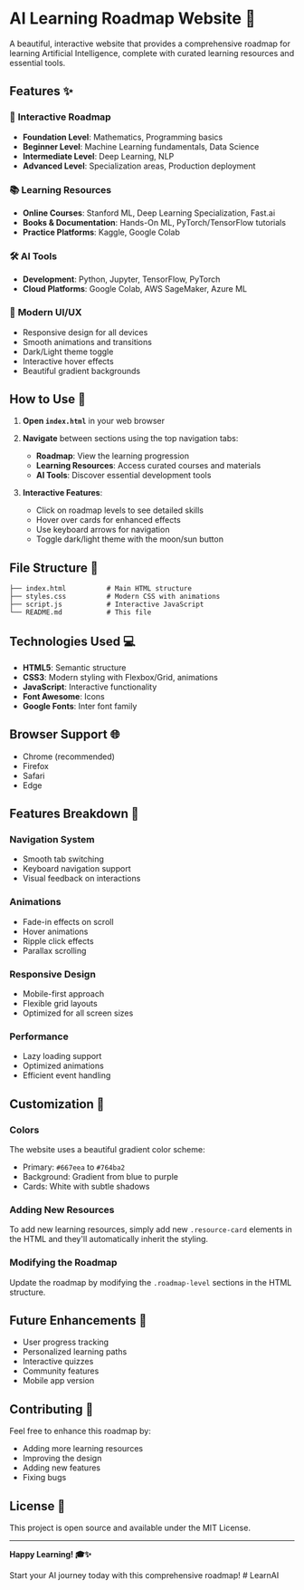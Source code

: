 # AI Learning Roadmap Website 🚀

A beautiful, interactive website that provides a comprehensive roadmap for learning Artificial Intelligence, complete with curated learning resources and essential tools.

## Features ✨

### 🎯 **Interactive Roadmap**
- **Foundation Level**: Mathematics, Programming basics
- **Beginner Level**: Machine Learning fundamentals, Data Science
- **Intermediate Level**: Deep Learning, NLP
- **Advanced Level**: Specialization areas, Production deployment

### 📚 **Learning Resources**
- **Online Courses**: Stanford ML, Deep Learning Specialization, Fast.ai
- **Books & Documentation**: Hands-On ML, PyTorch/TensorFlow tutorials
- **Practice Platforms**: Kaggle, Google Colab

### 🛠️ **AI Tools**
- **Development**: Python, Jupyter, TensorFlow, PyTorch
- **Cloud Platforms**: Google Colab, AWS SageMaker, Azure ML

### 🎨 **Modern UI/UX**
- Responsive design for all devices
- Smooth animations and transitions
- Dark/Light theme toggle
- Interactive hover effects
- Beautiful gradient backgrounds

## How to Use 🚀

1. **Open `index.html`** in your web browser
2. **Navigate** between sections using the top navigation tabs:
   - **Roadmap**: View the learning progression
   - **Learning Resources**: Access curated courses and materials
   - **AI Tools**: Discover essential development tools

3. **Interactive Features**:
   - Click on roadmap levels to see detailed skills
   - Hover over cards for enhanced effects
   - Use keyboard arrows for navigation
   - Toggle dark/light theme with the moon/sun button

## File Structure 📁

```
├── index.html          # Main HTML structure
├── styles.css          # Modern CSS with animations
├── script.js           # Interactive JavaScript
└── README.md           # This file
```

## Technologies Used 💻

- **HTML5**: Semantic structure
- **CSS3**: Modern styling with Flexbox/Grid, animations
- **JavaScript**: Interactive functionality
- **Font Awesome**: Icons
- **Google Fonts**: Inter font family

## Browser Support 🌐

- Chrome (recommended)
- Firefox
- Safari
- Edge

## Features Breakdown 🔧

### Navigation System
- Smooth tab switching
- Keyboard navigation support
- Visual feedback on interactions

### Animations
- Fade-in effects on scroll
- Hover animations
- Ripple click effects
- Parallax scrolling

### Responsive Design
- Mobile-first approach
- Flexible grid layouts
- Optimized for all screen sizes

### Performance
- Lazy loading support
- Optimized animations
- Efficient event handling

## Customization 🎨

### Colors
The website uses a beautiful gradient color scheme:
- Primary: `#667eea` to `#764ba2`
- Background: Gradient from blue to purple
- Cards: White with subtle shadows

### Adding New Resources
To add new learning resources, simply add new `.resource-card` elements in the HTML and they'll automatically inherit the styling.

### Modifying the Roadmap
Update the roadmap by modifying the `.roadmap-level` sections in the HTML structure.

## Future Enhancements 🚀

- User progress tracking
- Personalized learning paths
- Interactive quizzes
- Community features
- Mobile app version

## Contributing 🤝

Feel free to enhance this roadmap by:
- Adding more learning resources
- Improving the design
- Adding new features
- Fixing bugs

## License 📄

This project is open source and available under the MIT License.

---

**Happy Learning! 🎓✨**

Start your AI journey today with this comprehensive roadmap!
#   L e a r n A I  
 